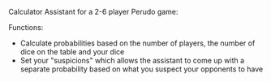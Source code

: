 Calculator Assistant for a 2-6 player Perudo game:

Functions:
- Calculate probabilities based on the number of players, the number of dice on the table and your dice
- Set your "suspicions" which allows the assistant to come up with a separate probability based on what you suspect your opponents to have
